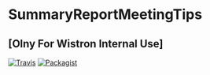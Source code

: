 # SummaryReportMeetingTips
[Olny For Wistron Internal Use]
-----------------------------------
[![Travis](https://img.shields.io/travis/rust-lang/rust.svg)]()
[![Packagist](https://img.shields.io/badge/Packagist-v1.0.0.4-brightgreen.svg)]()

